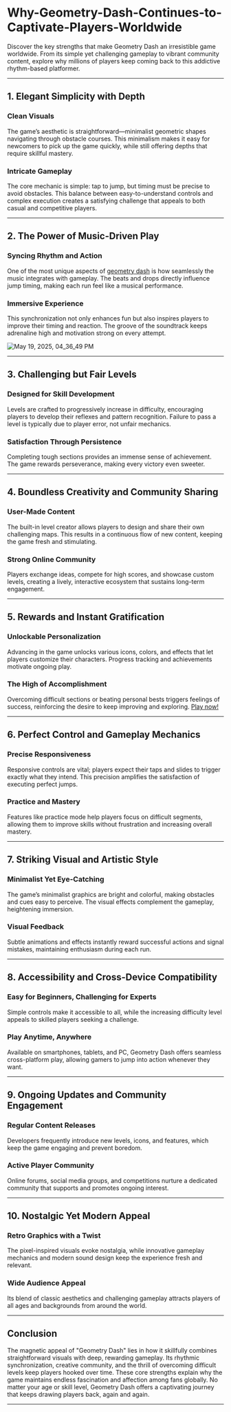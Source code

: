 # Why-Geometry-Dash-Continues-to-Captivate-Players-Worldwide
Discover the key strengths that make Geometry Dash an irresistible game worldwide. From its simple yet challenging gameplay to vibrant community content, explore why millions of players keep coming back to this addictive rhythm-based platformer.

---


## 1. Elegant Simplicity with Depth

### Clean Visuals
The game’s aesthetic is straightforward—minimalist geometric shapes navigating through obstacle courses. This minimalism makes it easy for newcomers to pick up the game quickly, while still offering depths that require skillful mastery.

### Intricate Gameplay
The core mechanic is simple: tap to jump, but timing must be precise to avoid obstacles. This balance between easy-to-understand controls and complex execution creates a satisfying challenge that appeals to both casual and competitive players.

---

## 2. The Power of Music-Driven Play

### Syncing Rhythm and Action
One of the most unique aspects of [geometry dash](https://geometrydash3d.org/) is how seamlessly the music integrates with gameplay. The beats and drops directly influence jump timing, making each run feel like a musical performance.

### Immersive Experience
This synchronization not only enhances fun but also inspires players to improve their timing and reaction. The groove of the soundtrack keeps adrenaline high and motivation strong on every attempt.

![May 19, 2025, 04_36_49 PM](https://github.com/user-attachments/assets/7c6ff1fd-0ed5-4cae-99c5-1da7b873b604)

---

## 3. Challenging but Fair Levels

### Designed for Skill Development
Levels are crafted to progressively increase in difficulty, encouraging players to develop their reflexes and pattern recognition. Failure to pass a level is typically due to player error, not unfair mechanics.

### Satisfaction Through Persistence
Completing tough sections provides an immense sense of achievement. The game rewards perseverance, making every victory even sweeter.

---

## 4. Boundless Creativity and Community Sharing

### User-Made Content
The built-in level creator allows players to design and share their own challenging maps. This results in a continuous flow of new content, keeping the game fresh and stimulating.

### Strong Online Community
Players exchange ideas, compete for high scores, and showcase custom levels, creating a lively, interactive ecosystem that sustains long-term engagement.

---

## 5. Rewards and Instant Gratification

### Unlockable Personalization
Advancing in the game unlocks various icons, colors, and effects that let players customize their characters. Progress tracking and achievements motivate ongoing play.

### The High of Accomplishment
Overcoming difficult sections or beating personal bests triggers feelings of success, reinforcing the desire to keep improving and exploring.
[Play now!](https://geometrydash3d.org/)


---

## 6. Perfect Control and Gameplay Mechanics

### Precise Responsiveness
Responsive controls are vital; players expect their taps and slides to trigger exactly what they intend. This precision amplifies the satisfaction of executing perfect jumps.

### Practice and Mastery
Features like practice mode help players focus on difficult segments, allowing them to improve skills without frustration and increasing overall mastery.

---

## 7. Striking Visual and Artistic Style

### Minimalist Yet Eye-Catching
The game’s minimalist graphics are bright and colorful, making obstacles and cues easy to perceive. The visual effects complement the gameplay, heightening immersion.

### Visual Feedback
Subtle animations and effects instantly reward successful actions and signal mistakes, maintaining enthusiasm during each run.

---

## 8. Accessibility and Cross-Device Compatibility

### Easy for Beginners, Challenging for Experts
Simple controls make it accessible to all, while the increasing difficulty level appeals to skilled players seeking a challenge.

### Play Anytime, Anywhere
Available on smartphones, tablets, and PC, Geometry Dash offers seamless cross-platform play, allowing gamers to jump into action whenever they want.

---

## 9. Ongoing Updates and Community Engagement

### Regular Content Releases
Developers frequently introduce new levels, icons, and features, which keep the game engaging and prevent boredom.

### Active Player Community
Online forums, social media groups, and competitions nurture a dedicated community that supports and promotes ongoing interest.

---

## 10. Nostalgic Yet Modern Appeal

### Retro Graphics with a Twist
The pixel-inspired visuals evoke nostalgia, while innovative gameplay mechanics and modern sound design keep the experience fresh and relevant.

### Wide Audience Appeal
Its blend of classic aesthetics and challenging gameplay attracts players of all ages and backgrounds from around the world.

---

## Conclusion

The magnetic appeal of "Geometry Dash" lies in how it skillfully combines straightforward visuals with deep, rewarding gameplay. Its rhythmic synchronization, creative community, and the thrill of overcoming difficult levels keep players hooked over time. These core strengths explain why the game maintains endless fascination and affection among fans globally. No matter your age or skill level, Geometry Dash offers a captivating journey that keeps drawing players back, again and again.

---

